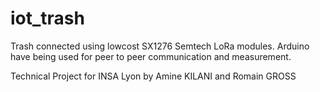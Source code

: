 # iot_trash

Trash connected using lowcost SX1276 Semtech LoRa modules.
Arduino have being used for peer to peer communication and measurement.


Technical Project for INSA Lyon
by Amine KILANI and Romain GROSS
